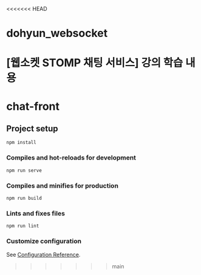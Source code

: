 <<<<<<< HEAD
# dohyun_websocket
[웹소켓 STOMP 채팅 서비스] 강의 학습 내용
=======
# chat-front

## Project setup
```
npm install
```

### Compiles and hot-reloads for development
```
npm run serve
```

### Compiles and minifies for production
```
npm run build
```

### Lints and fixes files
```
npm run lint
```

### Customize configuration
See [Configuration Reference](https://cli.vuejs.org/config/).
>>>>>>> main
